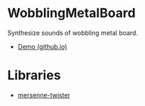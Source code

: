 # WobblingMetalBoard
Synthesize sounds of wobbling metal board.

- [Demo (github.io)](https://ryukau.github.io/WobblingMetalBoard/)

# Libraries
- [mersenne-twister](https://github.com/boo1ean/mersenne-twister)

